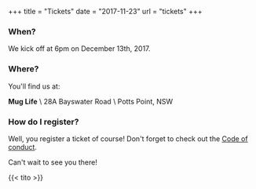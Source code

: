 +++
title = "Tickets"
date = "2017-11-23"
url = "tickets"
+++

### When?

We kick off at 6pm on December 13th, 2017.

### Where?

You'll find us at:

**Mug Life** \\
28A Bayswater Road \\
Potts Point, NSW


### How do I register?

Well, you register a ticket of course! Don't forget to check out the [Code of conduct](/code-of-conduct).

Can't wait to see you there!


{{< tito >}}
